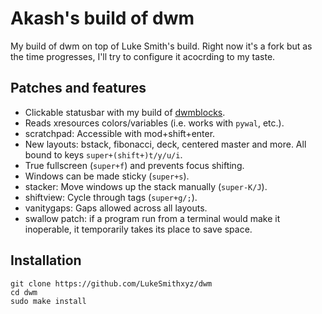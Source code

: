 # Akash's build of dwm

My build of dwm on top of Luke Smith's build. Right now it's a fork but as the time progresses, I'll try to configure it acocrding to my taste.

## Patches and features

- Clickable statusbar with my build of [dwmblocks](https://github.com/skywalker212/dwmblocks).
- Reads xresources colors/variables (i.e. works with `pywal`, etc.).
- scratchpad: Accessible with mod+shift+enter.
- New layouts: bstack, fibonacci, deck, centered master and more. All bound to keys `super+(shift+)t/y/u/i`.
- True fullscreen (`super+f`) and prevents focus shifting.
- Windows can be made sticky (`super+s`).
- stacker: Move windows up the stack manually (`super-K/J`).
- shiftview: Cycle through tags (`super+g/;`).
- vanitygaps: Gaps allowed across all layouts.
- swallow patch: if a program run from a terminal would make it inoperable, it temporarily takes its place to save space.

## Installation

```
git clone https://github.com/LukeSmithxyz/dwm
cd dwm
sudo make install

```
